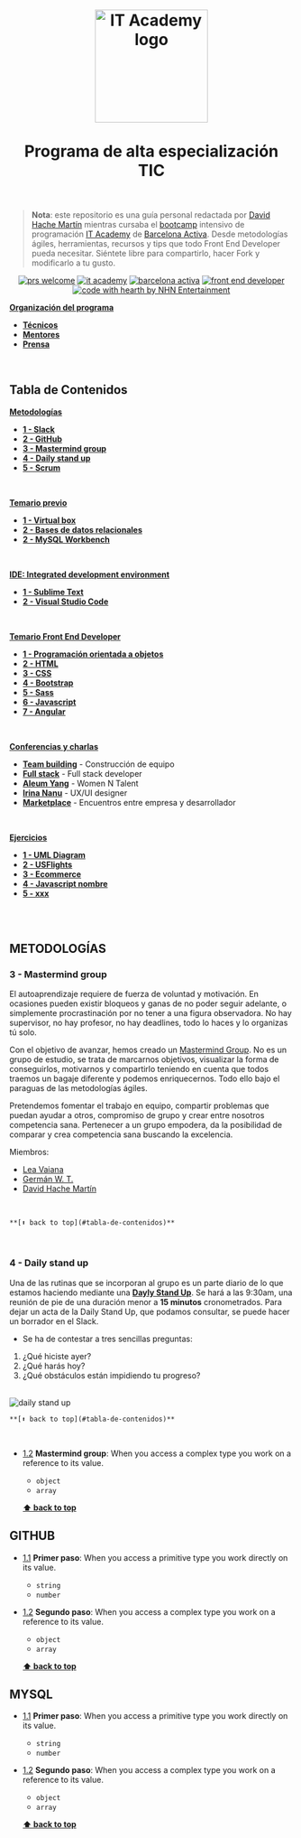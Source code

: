 <h1 align="center">
  <img src="https://github.com/hachemartin/it-academy-hachemartin/blob/master/img/itacademylogo.png" alt="IT Academy logo" width=200">
  <br>
    <br> Programa de alta especialización TIC
  <br>
    <br>
</h1>

> **Nota**: este repositorio es una guía personal redactada por [David Hache Martín](http://www.hachemartin.com) mientras cursaba el [bootcamp](https://en.wikipedia.org/wiki/Coding_bootcamp) intensivo de programación [IT Academy](https://cibernarium.barcelonactiva.cat/it-academy) de [Barcelona Activa](http://www.barcelonactiva.cat). Desde metodologías ágiles, herramientas, recursos y tips que todo Front End Developer pueda necesitar. Siéntete libre para compartirlo, hacer Fork y modificarlo a tu gusto.

<div align="center"> 
  
 [![prs welcome](https://img.shields.io/badge/PRs-welcome-brightgreen.svg?style=flat-square)](http://makeapullrequest.com)
 [![it academy](https://img.shields.io/badge/IT%20Academy-2018-d50283.svg)](https://cibernarium.barcelonactiva.cat/it-academy)
 [![barcelona activa](https://img.shields.io/badge/Barcelona-Activa-0084B4.svg)](http://www.barcelonactiva.cat)
 [![front end developer](https://img.shields.io/badge/developer-front--end-blue.svg)](https://en.wikipedia.org/wiki/Front-end_web_development)
 [![code with hearth by NHN Entertainment](https://img.shields.io/badge/%3C%2F%3E%20with%20%E2%99%A5%20by-Hache%20Martin-ff1414.svg)](https://github.com/hachemartin)
 
 
</div>

[**Organización del programa**](#organization)
   * [**Técnicos**](#organization--technicians)
   * [**Mentores**](#organization-mentors)
   * [**Prensa**](#organization-press)
<br>

## Tabla de Contenidos

[**Metodologías**](#metodologías)
   * [**1 - Slack**](#methodologies--slack)
   * [**2 - GitHub**](#methodologies--github)
   * [**3 - Mastermind group**](#3---mastermind-group)
   * [**4 - Daily stand up**](#4---daily-stand-up)
   * [**5 - Scrum**](#methodologies--scrum)
<br> 
    
[**Temario previo**](#preview)
  * [**1 - Virtual box**](#preview--virtualbox)
  * [**2 - Bases de datos relacionales**](#preview--mysql)
  * [**2 - MySQL Workbench**](#preview--mysqlworkbench)
<br>
 
 [**IDE: Integrated development environment**](#ide)
  * [**1 - Sublime Text**](#ide--sublimetext)
  * [**2 - Visual Studio Code**](#ide--visualstudiocode)
<br>
 
[**Temario Front End Developer**](#frontend)
  * [**1 - Programación orientada a objetos**](#frontend--poo)
  * [**2 - HTML**](#frontend--html)
  * [**3 - CSS**](#frontend--css)
  * [**4 - Bootstrap**](#frontend--bootstrap)
  * [**5 - Sass**](#frontend--sass)
  * [**6 - Javascript**](#frontend--javascript)
  * [**7 - Angular**](#frontend--angular)
<br>

[**Conferencias y charlas**](#confe0)
  * [**Team building**](#confe1) - Construcción de equipo
  * [**Full stack**](#confe2) - Full stack developer
  * [**Aleum Yang**](#confe3) - Women N Talent
  * [**Irina Nanu**](#confe4) - UX/UI designer
  * [**Marketplace**](#confe5) - Encuentros entre empresa y desarrollador
<br>

[**Ejercicios**](exercises/)
  * [**1 - UML Diagram**](exercises/01-uml-diagram/)
  * [**2 - USFlights**](exercises/02-usflights/)
  * [**3 - Ecommerce**](exercises/03-ecommerce/)
  * [**4 - Javascript nombre**](exercises/04-js-nombre/)
  * [**5 - xxx**](#exercises5)

<br>
<br>

<a name="#methodologies"></a>
## METODOLOGÍAS

<a name="#methodologies--mastermind"></a>
### **3 - Mastermind group**

  El autoaprendizaje requiere de fuerza de voluntad y motivación. En ocasiones pueden existir bloqueos y ganas de no poder seguir adelante, o simplemente procrastinación por no tener a una figura observadora. No hay supervisor, no hay profesor, no hay deadlines, todo lo haces y lo organizas tú solo.

  Con el objetivo de avanzar, hemos creado un [Mastermind Group](). No es un grupo de estudio, se trata de marcarnos objetivos, visualizar la forma de conseguirlos, motivarnos y compartirlo teniendo en cuenta que todos traemos un bagaje diferente y podemos enriquecernos. Todo ello bajo el paraguas de las metodologías ágiles.

  Pretendemos fomentar el trabajo en equipo, compartir problemas que puedan ayudar a otros, compromiso de grupo y crear entre nosotros competencia sana. Pertenecer a un grupo empodera, da la posibilidad de comparar y crea competencia sana buscando la excelencia.

  Miembros:
  - [Lea Vaiana](http://github.com/LeaVaiana)
  - [Germán W. T.](http://github.com/germanwt)
  - [David Hache Martín](http://github.com/hachemartin)
    

<br>

    **[⬆ back to top](#tabla-de-contenidos)**

<br>

<a name="#methodologies--mastermind"></a>
### **4 - Daily stand up**

  Una de las rutinas que se incorporan al grupo es un parte diario de lo que estamos haciendo mediante una [**Dayly Stand Up**](https://medium.com/the-mission/how-to-start-a-mastermind-and-why-its-valuable-to-do-so-862cc2e8b4d2). Se hará a las 9:30am, una reunión de pie de una duración menor a **15 minutos** cronometrados. Para dejar un acta de la Daily Stand Up, que podamos consultar, se puede hacer un borrador en el Slack.

  - Se ha de contestar a tres sencillas preguntas:

  1. ¿Qué hiciste ayer?
  2. ¿Qué harás hoy?
  3. ¿Qué obstáculos están impidiendo tu progreso?

<br>

  <img src="https://github.com/hachemartin/it-academy-hachemartin/blob/master/img/dailystandup.png" alt="daily stand up">

<br>

    **[⬆ back to top](#tabla-de-contenidos)**

<br>

<a name="metodologias--mastermind"></a><a name="1.2"></a>
  - [1.2](#metodologias--mastermind)  **Mastermind group**: When you access a complex type you work on a reference to its value.

    - `object`
    - `array`
    
    
    **[⬆ back to top](#temario)**



## GITHUB

<a name="github--first"></a><a name="1.1"></a>
  - [1.1](#github--first) **Primer paso**: When you access a primitive type you work directly on its value.

    - `string`
    - `number`
    
<a name="github--segundo"></a><a name="1.2"></a>
  - [1.2](#github--segundo)  **Segundo paso**: When you access a complex type you work on a reference to its value.

    - `object`
    - `array`
    
    
    **[⬆ back to top](#temario)**

## MYSQL

<a name="mysql--first"></a><a name="1.1"></a>
  - [1.1](#mysql--first) **Primer paso**: When you access a primitive type you work directly on its value.

    - `string`
    - `number`
    
<a name="mysql--segundo"></a><a name="1.2"></a>
  - [1.2](#mysql--segundo)  **Segundo paso**: When you access a complex type you work on a reference to its value.

    - `object`
    - `array`
    
    
    **[⬆ back to top](#temario)**
